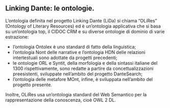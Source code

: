 ## Linking Dante: le ontologie.

L’ontologia definita nel progetto Linking Dante (LiDa) si chiama “OLiRes” (Ontology of Literary Resources) ed è un’ontologia applicativa che si basa su un’ontologia top, il CIDOC CRM e su diverse ontologie di dominio di varie estrazione:

- l’ontologia Ontolex è uno standard di fatto della linguistica; 
- l’ontologia Nont delle narrative e l’ontologia HDN delle relazioni intertestuali sono adottate da progetti precedenti;
- le ontologie ORL e Syntit, della morfologia e della sintassi italiane del 1300 rispettivamente, sono redatte a partire da concettualizzazioni preesistenti, sviluppate nell’ambito del progetto DanteSearch;
- l’ontologia delle metafore MOnt, infine, è sviluppata nell’ambito del progetto presente.

Inoltre, OLiRes usa un’ontologia standard del Web Semantico per la rappresentazione della conoscenza, cioè OWL 2 DL.





